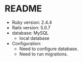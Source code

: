 # README

- Ruby version: 2.4.4
- Rails version: 5.0.7
- database: MySQL
    - local database
- Configuration: 
    - Need to configure database. 
    - Need to run migrations.
